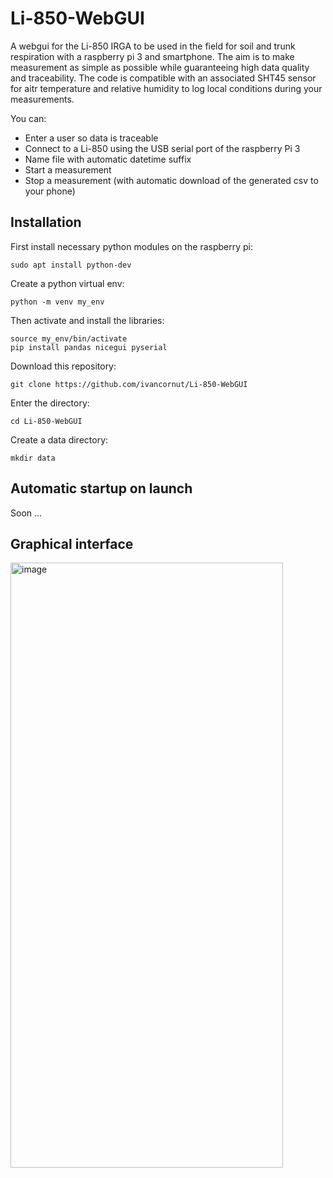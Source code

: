 # Li-850-WebGUI
A webgui for the Li-850 IRGA to be used in the field for soil and trunk respiration with a raspberry pi 3 and smartphone.
The aim is to make measurement as simple as possible while guaranteeing high data quality and traceability. The code is compatible with an associated SHT45 sensor for aitr temperature and relative humidity to log local conditions during your measurements.

You can:
- Enter a user so data is traceable
- Connect to a Li-850 using the USB serial port of the raspberry Pi 3 
- Name file with automatic datetime suffix
- Start a measurement
- Stop a measurement (with automatic download of the generated csv to your phone)

## Installation
First install necessary python modules on the raspberry pi:
```
sudo apt install python-dev
```
Create a python virtual env: 
```
python -m venv my_env
```
Then activate and install the libraries:
```
source my_env/bin/activate
pip install pandas nicegui pyserial
```
Download this repository:
```
git clone https://github.com/ivancornut/Li-850-WebGUI
```
Enter the directory:
```
cd Li-850-WebGUI
```
Create a data directory:
```
mkdir data
```

## Automatic startup on launch
Soon ...

## Graphical interface
<img width="436" height="968" alt="image" src="https://github.com/user-attachments/assets/7f92d5a8-94ea-448f-bf75-61c71066104a" />

